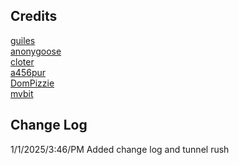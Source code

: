 ## Credits
[guiles](https://scratch.mit.edu/users/guiles/)\
[anonygoose](https://penguinmod.com/profile?user=anonygoose)\
[cloter](https://scratch.mit.edu/users/cloter/)\
[a456pur](https://github.com/a456pur)\
[DomPizzie](https://github.com/DomPizzie)\
[mvbit](https://penguinmod.com/profile?user=mvbit)
## Change Log
1/1/2025/3:46/PM Added change log and tunnel rush


